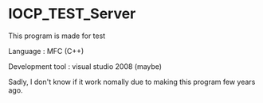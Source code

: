 # IOCP_TEST_Server
This program is made for test

Language : MFC (C++)

Development tool : visual studio 2008 (maybe)

Sadly, I don't know if it work nomally due to making this program few years ago.
